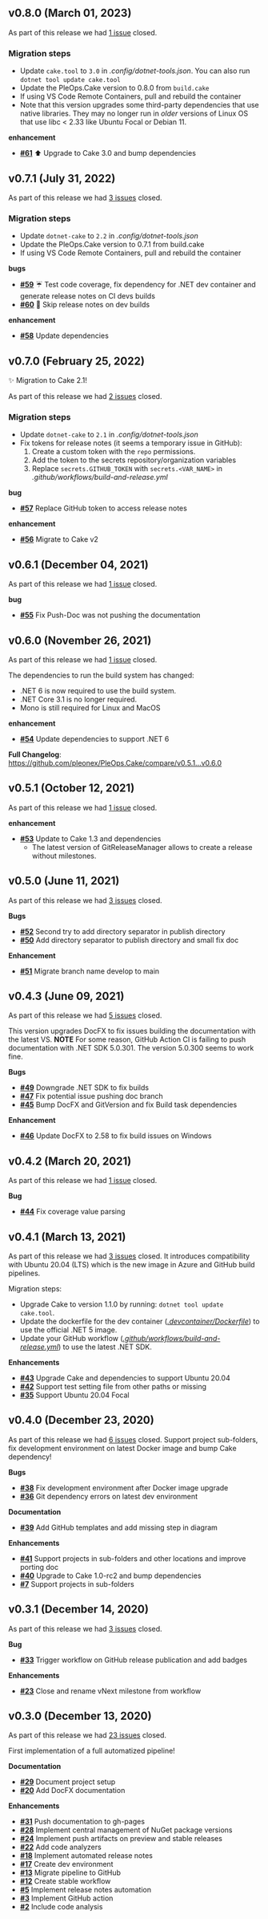 ## v0.8.0 (March 01, 2023)


As part of this release we had [1 issue](https://github.com/pleonex/PleOps.Cake/milestone/14?closed=1) closed.

### Migration steps

- Update `cake.tool` to `3.0` in _.config/dotnet-tools.json_. You can also run `dotnet tool update cake.tool`
- Update the PleOps.Cake version to 0.8.0 from `build.cake`
- If using VS Code Remote Containers, pull and rebuild the container
- Note that this version upgrades some third-party dependencies that use native libraries. They may no longer run in _older_ versions of Linux OS that use libc < 2.33 like Ubuntu Focal or Debian 11.

__enhancement__

- [__#61__](https://github.com/pleonex/PleOps.Cake/pull/61) :arrow_up: Upgrade to Cake 3.0 and bump dependencies

## v0.7.1 (July 31, 2022)


As part of this release we had [3 issues](https://github.com/pleonex/PleOps.Cake/milestone/13?closed=1) closed.

### Migration steps

- Update `dotnet-cake` to `2.2` in _.config/dotnet-tools.json_
- Update the PleOps.Cake version to 0.7.1 from build.cake
- If using VS Code Remote Containers, pull and rebuild the container

__bugs__

- [__#59__](https://github.com/pleonex/PleOps.Cake/pull/59) :umbrella: Test code coverage,  fix dependency for .NET dev container and generate release notes on CI devs builds
- [__#60__](https://github.com/pleonex/PleOps.Cake/pull/60) :bug: Skip release notes on dev builds

__enhancement__

- [__#58__](https://github.com/pleonex/PleOps.Cake/pull/58) Update dependencies

## v0.7.0 (February 25, 2022)


:sparkles: Migration to Cake 2.1!

As part of this release we had [2 issues](https://github.com/pleonex/PleOps.Cake/milestone/12?closed=1) closed.

### Migration steps

- Update `dotnet-cake` to `2.1` in _.config/dotnet-tools.json_
- Fix tokens for release notes (it seems a temporary issue in GitHub):
  1. Create a custom token with the `repo` permissions.
  2. Add the token to the secrets repository/organization variables 
  3. Replace `secrets.GITHUB_TOKEN` with `secrets.<VAR_NAME>` in _.github/workflows/build-and-release.yml_

__bug__

- [__#57__](https://github.com/pleonex/PleOps.Cake/pull/57) Replace GitHub token to access release notes

__enhancement__

- [__#56__](https://github.com/pleonex/PleOps.Cake/pull/56) Migrate to Cake v2

## v0.6.1 (December 04, 2021)


As part of this release we had [1 issue](https://github.com/pleonex/PleOps.Cake/milestone/11?closed=1) closed.

__bug__

- [__#55__](https://github.com/pleonex/PleOps.Cake/pull/55) Fix Push-Doc was not pushing the documentation

## v0.6.0 (November 26, 2021)


As part of this release we had [1 issue](https://github.com/pleonex/PleOps.Cake/milestone/10?closed=1) closed.

The dependencies to run the build system has changed:
- .NET 6 is now required to use the build system.
- .NET Core 3.1 is no longer required.
- Mono is still required for Linux and MacOS

__enhancement__

- [__#54__](https://github.com/pleonex/PleOps.Cake/pull/54) Update dependencies to support .NET 6

**Full Changelog**: https://github.com/pleonex/PleOps.Cake/compare/v0.5.1...v0.6.0
## v0.5.1 (October 12, 2021)


As part of this release we had [1 issue](https://github.com/pleonex/PleOps.Cake/milestone/9?closed=1) closed.

__enhancement__

- [__#53__](https://github.com/pleonex/PleOps.Cake/pull/53) Update to Cake 1.3 and dependencies
  - The latest version of GitReleaseManager allows to create a release without milestones.

## v0.5.0 (June 11, 2021)


As part of this release we had [3 issues](https://github.com/pleonex/PleOps.Cake/milestone/8?closed=1) closed.


__Bugs__

- [__#52__](https://github.com/pleonex/PleOps.Cake/pull/52) Second try to add directory separator in publish directory
- [__#50__](https://github.com/pleonex/PleOps.Cake/pull/50) Add directory separator to publish directory and small fix doc

__Enhancement__

- [__#51__](https://github.com/pleonex/PleOps.Cake/pull/51) Migrate branch name develop to main


## v0.4.3 (June 09, 2021)


As part of this release we had [5 issues](https://github.com/pleonex/PleOps.Cake/milestone/7?closed=1) closed.

This version upgrades DocFX to fix issues building the documentation with the latest VS.
**NOTE** For some reason, GitHub Action CI is failing to push documentation with .NET SDK 5.0.301. The version 5.0.300 seems to work fine.

__Bugs__

- [__#49__](https://github.com/pleonex/PleOps.Cake/pull/49) Downgrade .NET SDK to fix builds
- [__#47__](https://github.com/pleonex/PleOps.Cake/pull/47) Fix potential issue pushing doc branch
- [__#45__](https://github.com/pleonex/PleOps.Cake/pull/45) Bump DocFX and GitVersion and fix Build task dependencies

__Enhancement__

- [__#46__](https://github.com/pleonex/PleOps.Cake/pull/46) Update DocFX to 2.58 to fix build issues on Windows


## v0.4.2 (March 20, 2021)


As part of this release we had [1 issue](https://github.com/pleonex/PleOps.Cake/milestone/6?closed=1) closed.


__Bug__

- [__#44__](https://github.com/pleonex/PleOps.Cake/pull/44) Fix coverage value parsing


## v0.4.1 (March 13, 2021)


As part of this release we had [3 issues](https://github.com/pleonex/PleOps.Cake/milestone/5?closed=1) closed.
It introduces compatibility with Ubuntu 20.04 (LTS) which is the new image in Azure and GitHub build pipelines.

Migration steps:

- Upgrade Cake to version 1.1.0 by running: `dotnet tool update cake.tool`.
- Update the dockerfile for the dev container ([_.devcontainer/Dockerfile_](https://github.com/pleonex/template-csharp/blob/f1645ef92d432a1de90c1f507123a5016c83f761/.devcontainer/Dockerfile)) to use the official .NET 5 image.
- Update your GitHub workflow ([_.github/workflows/build-and-release.yml_](https://github.com/pleonex/template-csharp/blob/f1645ef92d432a1de90c1f507123a5016c83f761/.github/workflows/build-and-release.yml)) to use the latest .NET SDK.

__Enhancements__

- [__#43__](https://github.com/pleonex/PleOps.Cake/pull/43) Upgrade Cake and dependencies to support Ubuntu 20.04
- [__#42__](https://github.com/pleonex/PleOps.Cake/pull/42) Support test setting file from other paths or missing
- [__#35__](https://github.com/pleonex/PleOps.Cake/issues/35) Support Ubuntu 20.04 Focal


## v0.4.0 (December 23, 2020)


As part of this release we had [6 issues](https://github.com/pleonex/PleOps.Cake/milestone/3?closed=1) closed.
Support project sub-folders, fix development environment on latest Docker image and bump Cake dependency!

__Bugs__

- [__#38__](https://github.com/pleonex/PleOps.Cake/pull/38) Fix development environment after Docker image upgrade
- [__#36__](https://github.com/pleonex/PleOps.Cake/issues/36) Git dependency errors on latest dev environment

__Documentation__

- [__#39__](https://github.com/pleonex/PleOps.Cake/pull/39) Add GitHub templates and add missing step in diagram

__Enhancements__

- [__#41__](https://github.com/pleonex/PleOps.Cake/pull/41) Support projects in sub-folders and other locations and improve porting doc
- [__#40__](https://github.com/pleonex/PleOps.Cake/pull/40) Upgrade to Cake 1.0-rc2 and bump dependencies
- [__#7__](https://github.com/pleonex/PleOps.Cake/issues/7) Support projects in sub-folders


## v0.3.1 (December 14, 2020)


As part of this release we had [3 issues](https://github.com/pleonex/PleOps.Cake/milestone/4?closed=1) closed.


__Bug__

- [__#33__](https://github.com/pleonex/PleOps.Cake/pull/33) Trigger workflow on GitHub release publication and add badges

__Enhancements__

- [__#23__](https://github.com/pleonex/PleOps.Cake/issues/23) Close and rename vNext milestone from workflow


## v0.3.0 (December 13, 2020)


As part of this release we had [23 issues](https://github.com/pleonex/PleOps.Cake/milestone/1?closed=1) closed.

First implementation of a full automatized pipeline!

__Documentation__

- [__#29__](https://github.com/pleonex/PleOps.Cake/pull/29) Document project setup
- [__#20__](https://github.com/pleonex/PleOps.Cake/pull/20) Add DocFX documentation

__Enhancements__

- [__#31__](https://github.com/pleonex/PleOps.Cake/pull/31) Push documentation to gh-pages
- [__#28__](https://github.com/pleonex/PleOps.Cake/issues/28) Implement central management of NuGet package versions
- [__#24__](https://github.com/pleonex/PleOps.Cake/pull/24) Implement push artifacts on preview and stable releases
- [__#22__](https://github.com/pleonex/PleOps.Cake/pull/22) Add code analyzers
- [__#18__](https://github.com/pleonex/PleOps.Cake/pull/18) Implement automated release notes
- [__#17__](https://github.com/pleonex/PleOps.Cake/pull/17) Create dev environment
- [__#13__](https://github.com/pleonex/PleOps.Cake/pull/13) Migrate pipeline to GitHub
- [__#12__](https://github.com/pleonex/PleOps.Cake/issues/12) Create stable workflow
- [__#5__](https://github.com/pleonex/PleOps.Cake/issues/5) Implement release notes automation
- [__#3__](https://github.com/pleonex/PleOps.Cake/issues/3) Implement GitHub action
- [__#2__](https://github.com/pleonex/PleOps.Cake/issues/2) Include code analysis
